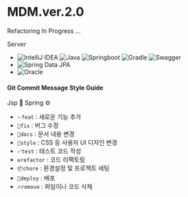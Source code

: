 # MDM.ver.2.0

Refactoring In Progress ...

Server
  - ![IntelliJ IDEA](https://img.shields.io/badge/IntelliJ%20IDEA-000000.svg?style=flat-square&logo=intellij-idea&logoColor=white)
    ![Java](https://img.shields.io/badge/Java17-%23ED8B00.svg?style=flat-square&logo=Java&logoColor=white)
    ![Springboot](https://img.shields.io/badge/Springboot3.14-6DB33F?style=flat-square&logo=springboot&logoColor=white)
    ![Gradle](https://img.shields.io/badge/Gradle-02303A.svg?style=flat-square&logo=Gradle&logoColor=white)
    ![Swagger](https://img.shields.io/badge/-Swagger-%23Clojure?style=flat-square&logo=swagger&logoColor=white)
  - ![Spring Data JPA](https://img.shields.io/badge/Spring%20Data%20JPA-6DB33F?style=flat-square&logo=spring&logoColor=white)
  - ![Oracle](https://img.shields.io/badge/Oracle-F80000?style=flat-square&logo=Oracle&logoColor=white)       


#### Git Commit Message Style Guide
Jsp 🌸 Spring ⚙️
- `✨feat` : 새로운 기능 추가
- `🐛fix` : 버그 수정
- `📝docs` : 문서 내용 변경
- `💄style` : CSS 등 사용자 UI 디자인 변경
- `✅test` : 테스트 코드 작성
- `♻️refactor` : 코드 리팩토링
- `📦chore` : 환경설정 및 프로젝트 세팅
- `🚀deploy` : 배포
- `🔥remove` : 파일이나 코드 삭제
